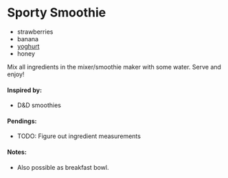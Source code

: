 # Sporty Smoothie

* strawberries
* banana
* [yoghurt](https://github.com/andreamalhera/committed_meals/blob/master/how_to_replace.md#yoghurt)
* honey

Mix all ingredients in the mixer/smoothie maker with some water. Serve and enjoy!

#### Inspired by: 
* D&D smoothies

#### Pendings: 
* TODO: Figure out ingredient measurements

#### Notes: 
* Also possible as breakfast bowl.
